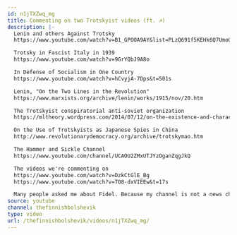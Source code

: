 ```yaml
---
id: n1jTXZwq_mg
title: Commenting on two Trotskyist videos (ft. ☭)
description: |-
  Lenin and others Against Trotsky
  https://www.youtube.com/watch?v=B1_GPOOA9AY&list=PLzQ691f5KEHk6Q7Umo0DhvquNhniPS_3z

  Trotsky in Fascist Italy in 1939
  https://www.youtube.com/watch?v=9GrYQbJ9A8o

  In Defense of Socialism in One Country
  https://www.youtube.com/watch?v=hCvyjA-7Dps&t=501s

  Lenin, "On the Two Lines in the Revolution"
  https://www.marxists.org/archive/lenin/works/1915/nov/20.htm

  The Trotskyist conspiratorial anti-soviet organization
  https://mltheory.wordpress.com/2014/07/12/on-the-existence-and-character-of-the-united-bloc-of-rights-zinoviev-ites-and-trotsky-ites/

  On the Use of Trotskyists as Japanese Spies in China
  http://www.revolutionarydemocracy.org/archive/trotskymao.htm

  The Hammer and Sickle Channel
  https://www.youtube.com/channel/UCAOU2ZMxUTJYzOganZqgJkQ

  The videos we're commenting on
  https://www.youtube.com/watch?v=DzkCtGlE_Bg
  https://www.youtube.com/watch?v=TO8-dxVIEEw&t=17s

  Many people asked me about Fidel. Because my channel is not a news channel and so many others already made videos about Fidel I didn't feel like it was necessary to make a video about his death. Needless to say he was a great revolutionary & anti-imperialist hero, and a great example to all of us Communists. History has absolved him.
source: youtube
channel: thefinnishbolshevik
type: video
url: /thefinnishbolshevik/videos/n1jTXZwq_mg/
---
```

